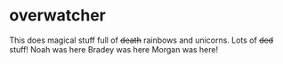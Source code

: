 # overwatcher
This does magical stuff full of ~~death~~ rainbows and unicorns. Lots of ~~ded~~ stuff!
Noah was here
Bradey was here
Morgan was here!

